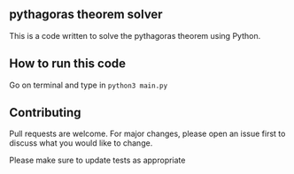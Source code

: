 ## pythagoras theorem solver
This is a code written to solve the pythagoras theorem using 
Python.

## How to run this code
Go on terminal and type in ```python3 main.py```

## Contributing

Pull requests are welcome. For major changes, please open an issue first
to discuss what you would like to change.

Please make sure to update tests as appropriate
